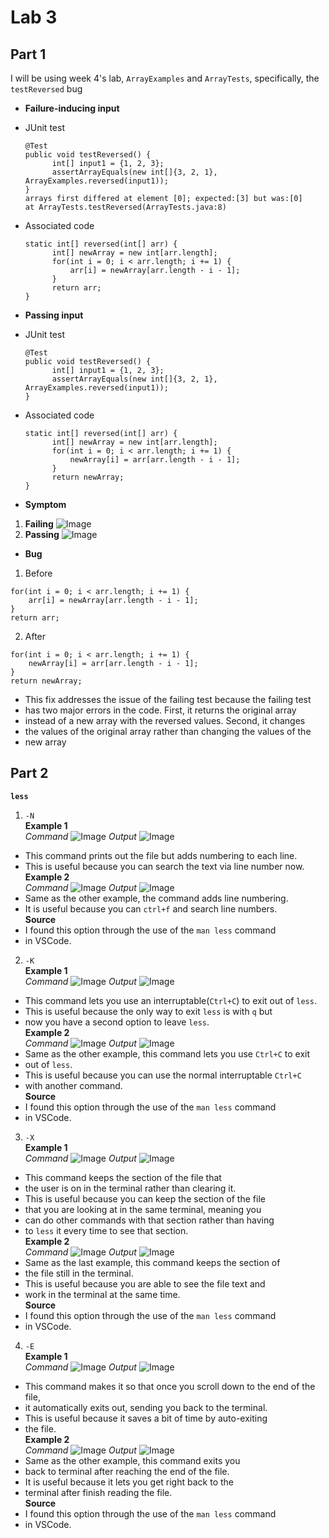 # __Lab 3__
## __Part 1__
I will be using week 4's lab, `ArrayExamples` and `ArrayTests`, specifically, the `testReversed` bug

* __Failure-inducing input__
* JUnit test
  ```
  @Test
  public void testReversed() {
        int[] input1 = {1, 2, 3};
        assertArrayEquals(new int[]{3, 2, 1}, ArrayExamples.reversed(input1));
  }
  arrays first differed at element [0]; expected:[3] but was:[0]
  at ArrayTests.testReversed(ArrayTests.java:8)
  ```
 
* Associated code
  ```
  static int[] reversed(int[] arr) {
        int[] newArray = new int[arr.length];
        for(int i = 0; i < arr.length; i += 1) {
            arr[i] = newArray[arr.length - i - 1];
        }
        return arr;
  }
  ```
* __Passing input__
* JUnit test
  ```
  @Test
  public void testReversed() {
        int[] input1 = {1, 2, 3};
        assertArrayEquals(new int[]{3, 2, 1}, ArrayExamples.reversed(input1));
  }
  ```
* Associated code
  ```
  static int[] reversed(int[] arr) {
        int[] newArray = new int[arr.length];
        for(int i = 0; i < arr.length; i += 1) {
            newArray[i] = arr[arr.length - i - 1];
        }
        return newArray;
  }
  ```
* __Symptom__
1) __Failing__
  ![Image](testFail.png)
2) __Passing__
  ![Image](testPass.png)
  
* __Bug__
1) Before
  ```
  for(int i = 0; i < arr.length; i += 1) {
      arr[i] = newArray[arr.length - i - 1];
  }
  return arr;
  ```
2) After
  ```
  for(int i = 0; i < arr.length; i += 1) {
      newArray[i] = arr[arr.length - i - 1];
  }
  return newArray;
  ```
* This fix addresses the issue of the failing test because the failing test
* has two major errors in the code. First, it returns the original array
* instead of a new array with the reversed values. Second, it changes
* the values of the original array rather than changing the values of the
* new array

## __Part 2__
__`less`__
1. `-N`\
__Example 1__\
_Command_
![Image](lessNumCommand.png)
_Output_
![Image](lessNum.png)
* This command prints out the file but adds numbering to each line.
* This is useful because you can search the text via line number now.\
__Example 2__\
_Command_
![Image](lessNumCommandTwo.png)
_Output_
![Image](lessNumTwo.png)
* Same as the other example, the command adds line numbering.
* It is useful because you can `ctrl+f` and search line numbers.\
__Source__
* I found this option through the use of the `man less` command
* in VSCode.
2. `-K`\
__Example 1__\
_Command_
![Image](lessQuitCommand.png)
_Output_
![Image](lessQuit.png)
* This command lets you use an interruptable(`Ctrl+C`) to exit out of `less`.
* This is useful because the only way to exit `less` is with `q` but
* now you have a second option to leave `less`.  \
__Example 2__\
_Command_
![Image](lessQuitCommandTwo.png)
_Output_
![Image](lessQuitTwo.png)
* Same as the other example, this command lets you use `Ctrl+C` to exit
* out of `less`.
* This is useful because you can use the normal interruptable `Ctrl+C`
* with another command.\
__Source__
* I found this option through the use of the `man less` command
* in VSCode.
3. `-X`\
__Example 1__\
_Command_
![Image](lessKeepCommand.png)
_Output_
![Image](lessKeep.png)
* This command keeps the section of the file that
* the user is on in the terminal rather than clearing it.
* This is useful because you can keep the section of the file
* that you are looking at in the same terminal, meaning you
* can do other commands with that section rather than having
* to `less` it every time to see that section.\
__Example 2__\
_Command_
![Image](lessKeepCommandTwo.png)
_Output_
![Image](lessKeepTwo.png)
* Same as the last example, this command keeps the section of
* the file still in the terminal.
* This is useful because you are able to see the file text and
* work in the terminal at the same time.\
__Source__
* I found this option through the use of the `man less` command
* in VSCode.
4. `-E`\
__Example 1__\
_Command_
![Image](lessExitCommand.png)
_Output_
![Image](lessExit.png)
* This command makes it so that once you scroll down to the end of the file,
* it automatically exits out, sending you back to the terminal.
* This is useful because it saves a bit of time by auto-exiting
* the file.\
__Example 2__\
_Command_
![Image](lessExitTwoCommand.png)
_Output_
![Image](lessExitTwo.png)
* Same as the other example, this command exits you
* back to terminal after reaching the end of the file.
* It is useful because it lets you get right back to the
* terminal after finish reading the file.\
__Source__
* I found this option through the use of the `man less` command
* in VSCode.
  

